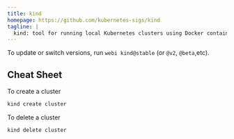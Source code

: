 ```yaml
---
title: kind
homepage: https://github.com/kubernetes-sigs/kind
tagline: |
  kind: tool for running local Kubernetes clusters using Docker container "nodes".
---
```


To update or switch versions, run `webi kind@stable` (or `@v2`, `@beta`,etc).

## Cheat Sheet

To create a cluster 
```bash
kind create cluster
```

To delete a cluster 
```bash
kind delete cluster
```